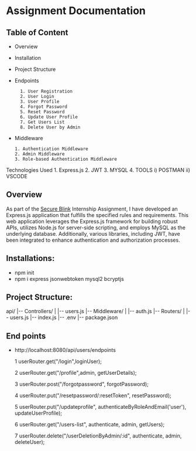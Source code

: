 
# Assignment Documentation

## Table of Content

- Overview
- Installation
- Project Structure
- Endpoints

        1. User Registration
        2. User Login
        3. User Profile
        4. Forgot Password
        5. Reset Password
        6. Update User Profile
        7. Get Users List
        8. Delete User by Admin
- Middleware

      1. Authentication Middleware
      2. Admin Middleware
      3. Role-based Authentication Middleware
Technologies Used
      1. Express.js
      2. JWT
      3. MYSQL 
      4. TOOLS
          i) POSTMAN
         ii) VSCODE

 ## Overview
As part of the [Secure Blink](https://www.secureblink.com/careers/65572ecc7bf50b6baae8aaf0)  Internship Assignment, I have developed an Express.js application that fulfills the specified rules and requirements. This web application leverages the Express.js framework for building robust APIs, utilizes Node.js for server-side scripting, and employs MySQL as the underlying database. Additionally, various libraries, including JWT, have been integrated to enhance authentication and authorization processes.

## Installations:
   - npm init
   - npm i express jsonwebtoken mysql2 bcryptjs
## Project Structure:
   api/
|-- Controllers/
|   |-- users.js
|-- Middleware/
|   |-- auth.js
|-- Routers/
|   |-- users.js
|-- index.js
|-- .env
|-- package.json


## End points
   - http://localhost:8080/api/users/endpoints
   
       1 userRouter.get("/login",loginUser);

       2 userRouter.get("/profile",admin, getUserDetails);

       3 userRouter.post("/forgotpassword", forgotPassword);

       4 userRouter.put("/resetpassword/:resetToken", resetPassword);

       5 userRouter.put("/updateprofile", authenticateByRoleAndEmail('user'), updateUserProfile);

       6 userRouter.get("/users-list", authenticate, admin, getUsers);

       7 userRouter.delete("/userDeletionByAdmin/:id", authenticate, admin, deleteUser);
